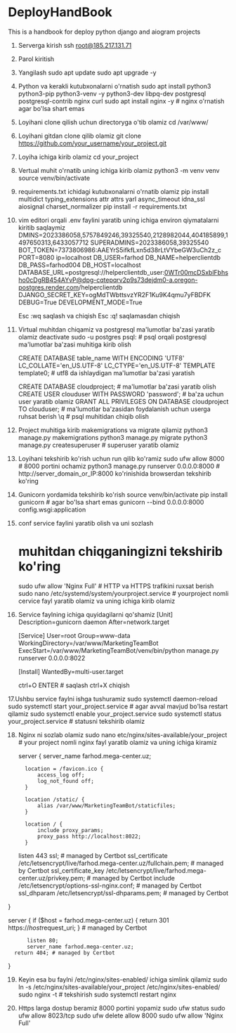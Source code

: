 # DeployHandBook
This is a handbook for deploy python django and aiogram projects

1. Serverga kirish
   ssh root@185.217.131.71
2. Parol kiritish
3. Yangilash
   sudo apt update
   sudo apt upgrade -y
4. Python va kerakli kutubxonalarni o'rnatish
   sudo apt install python3 python3-pip python3-venv -y python3-dev libpq-dev postgresql postgresql-contrib nginx curl
   sudo apt install nginx -y # nginx o'rnatish agar bo'lsa shart emas
6. Loyihani clone qilish uchun directoryga o'tib olamiz
   cd /var/www/
7. Loyihani gitdan clone qilib olamiz
   git clone https://github.com/your_username/your_project.git
8. Loyiha ichiga kirib olamiz
   cd your_project
9. Vertual muhit o'rnatib uning ichiga kirib olamiz
   python3 -m venv venv
   source venv/bin/activate
10. requirements.txt ichidagi kutubxonalarni o'rnatib olamiz
    pip install multidict typing_extensions attr attrs yarl async_timeout idna_ssl aiosignal charset_normalizer
    pip install -r requirements.txt
11. vim editori orqali .env faylini yaratib uning ichiga environ qiymatalarni kiritib saqlaymiz
      DMINS=2023386058,5757849246,39325540,2128982044,404185899,1497650313,6433057712
      SUPERADMINS=2023386058,39325540
      BOT_TOKEN=7373806986:AAEYrS5ifkfLxn5d38rLtVYbeGW3uCh2z_c
      PORT=8080
      ip=localhost
      DB_USER=farhod
      DB_NAME=helperclientdb
      DB_PASS=farhod004
      DB_HOST=localhost
      DATABASE_URL=postgresql://helperclientdb_user:0WTr00mcDSxblFbhsho0cDgRB454AYvP@dpg-cqtepqrv2p9s73dejdm0-a.oregon-postgres.render.com/helperclientdb
      DJANGO_SECRET_KEY=ogMdTWbttsvzYR2F1Ku9K4qmu7yFBDFK
      DEBUG=True
      DEVELOPMENT_MODE=True

    Esc :wq saqlash va chiqish
    Esc :q! saqlamasdan chiqish
13. Virtual muhitdan chiqamiz va postgresql ma'lumotlar ba'zasi yaratib olamiz
    deactivate
    sudo -u postgres psql: # psql orqali postgresql ma'lumotlar ba'zasi muhitiga kirib olish

    CREATE DATABASE table_name WITH ENCODING 'UTF8' LC_COLLATE='en_US.UTF-8' LC_CTYPE='en_US.UTF-8' TEMPLATE template0;  # utf8 da ishlaydigan ma'lumotlar ba'zasi yaratish

    CREATE DATABASE cloudproject; # ma'lumotlar ba'zasi yaratib olish
    CREATE USER clouduser WITH PASSWORD 'password'; # ba'za uchun user yaratib olamiz
    GRANT ALL PRIVILEGES ON DATABASE cloudproject TO clouduser;  # ma'lumotlar ba'zasidan foydalanish uchun userga ruhsat berish
    \q  # psql muhitidan chiqib olish
15. Project muhitiga kirib makemigrations va migrate qilamiz
    python3 manage.py makemigrations
    python3 manage.py migrate
    python3 manage.py createsuperuser # superuser yaratib olamiz
16. Loyihani tekshirib ko'rish uchun run qilib ko'ramiz
    sudo ufw allow 8000  # 8000 portini ochamiz
    python3 manage.py runserver 0.0.0.0:8000  # http://server_domain_or_IP:8000 ko'rinishida browserdan tekshirib ko'ring
17. Gunicorn yordamida tekshirib ko'rish
    source venv/bin/activate
    pip install gunicorn # agar bo'lsa shart emas
    gunicorn --bind 0.0.0.0:8000 config.wsgi:application
18. conf service faylini yaratib olish va uni sozlash
    # muhitdan chiqganingizni tekshirib ko'ring
    sudo ufw allow 'Nginx Full'  # HTTP va HTTPS trafikini ruxsat berish
    sudo nano /etc/systemd/system/yourproject.service # yourproject nomli cervice fayl yaratib olamiz va uning ichiga kirib olamiz
19. Service faylning ichiga quyidagilarni qo'shamiz
    [Unit]
    Description=gunicorn daemon
    After=network.target
    
    [Service]
    User=root
    Group=www-data
    WorkingDirectory=/var/www/MarketingTeamBot
    ExecStart=/var/www/MarketingTeamBot/venv/bin/python manage.py runserver 0.0.0.0:8022
    
    [Install]
    WantedBy=multi-user.target

    ctrl+O ENTER # saqlash
    ctrl+X chiqish

17.Ushbu service faylni ishga tushuramiz
  sudo systemctl daemon-reload
  sudo systemctl start your_project.service  # agar avval mavjud bo'lsa restart qilamiz
  sudo systemctl enable your_project.service
  sudo systemctl status your_project.service # statusni tekshirib olamiz

18. Nginx ni sozlab olamiz
    sudo nano etc/nginx/sites-available/your_project # your project nomli nginx fayl yaratib olamiz va uning ichiga kiramiz

      server {
          server_name farhod.mega-center.uz;
  
          location = /favicon.ico {
              access_log off;
              log_not_found off;
          }
  
          location /static/ {
              alias /var/www/MarketingTeamBot/staticfiles;
          }
  
          location / {
              include proxy_params;
              proxy_pass http://localhost:8022;
          }
  
      listen 443 ssl; # managed by Certbot
      ssl_certificate /etc/letsencrypt/live/farhod.mega-center.uz/fullchain.pem; # managed by Certbot
      ssl_certificate_key /etc/letsencrypt/live/farhod.mega-center.uz/privkey.pem; # managed by Certbot
      include /etc/letsencrypt/options-ssl-nginx.conf; # managed by Certbot
      ssl_dhparam /etc/letsencrypt/ssl-dhparams.pem; # managed by Certbot
  
  }
  
  server {
      if ($host = farhod.mega-center.uz) {
          return 301 https://$host$request_uri;
      } # managed by Certbot
  
  
          listen 80;
          server_name farhod.mega-center.uz;
      return 404; # managed by Certbot
  
  
  }

19. Keyin esa bu faylni /etc/nginx/sites-enabled/ ichiga simlink qilamiz
    sudo ln -s /etc/nginx/sites-available/your_project /etc/nginx/sites-enabled/
    sudo nginx -t  # tekshirish
    sudo systemctl restart nginx

20. Https larga dostup beramiz 8000 portini yopamiz
       sudo ufw status
       sudo ufw allow 8023/tcp
       sudo ufw delete allow 8000 
       sudo ufw allow 'Nginx Full'



     

  
        
